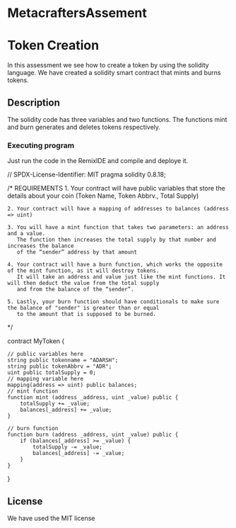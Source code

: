 # MetacraftersAssement

# Token Creation 

In this assessment we see how to create a token by using the solidity language. We have created a solidity smart contract that mints and burns tokens.

## Description

The solidity code has three variables and two functions. The functions mint and burn generates and deletes tokens respectively.

### Executing program

Just run the code in the RemixIDE and compile and deploye it.


// SPDX-License-Identifier: MIT
pragma solidity 0.8.18;

/*
       REQUIREMENTS
    1. Your contract will have public variables that store the details about your coin (Token Name, Token Abbrv., Total Supply)
    
    2. Your contract will have a mapping of addresses to balances (address => uint)
    
    3. You will have a mint function that takes two parameters: an address and a value. 
       The function then increases the total supply by that number and increases the balance 
       of the “sender” address by that amount
    
    4. Your contract will have a burn function, which works the opposite of the mint function, as it will destroy tokens. 
       It will take an address and value just like the mint functions. It will then deduct the value from the total supply 
       and from the balance of the “sender”.
    
    5. Lastly, your burn function should have conditionals to make sure the balance of "sender" is greater than or equal 
       to the amount that is supposed to be burned.
*/

contract MyToken {
    
    // public variables here
    string public tokenname = "ADARSH"; 
    string public tokenAbbrv = "ADR"; 
    uint public totalSupply = 0;
    // mapping variable here
    mapping(address => uint) public balances;
    // mint function
    function mint (address _address, uint _value) public {
        totalSupply += _value; 
        balances[_address] += _value;
    }
    
    // burn function
    function burn (address _address, uint _value) public { 
        if (balances[_address] >= _value) {
            totalSupply -= _value; 
            balances[_address] -= _value;
        }
    }
}


## License
We have used the MIT license
